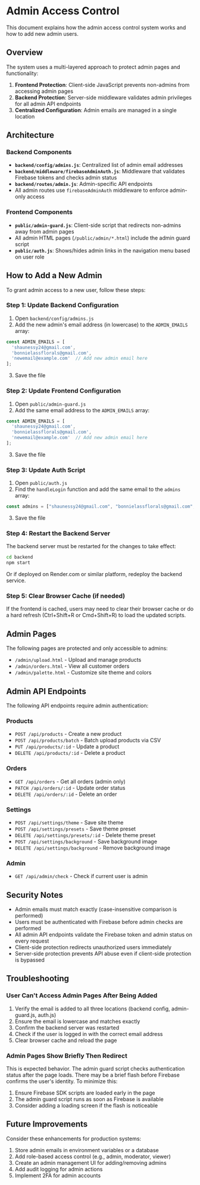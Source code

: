 # Admin Access Control

This document explains how the admin access control system works and how to add new admin users.

## Overview

The system uses a multi-layered approach to protect admin pages and functionality:

1. **Frontend Protection**: Client-side JavaScript prevents non-admins from accessing admin pages
2. **Backend Protection**: Server-side middleware validates admin privileges for all admin API endpoints
3. **Centralized Configuration**: Admin emails are managed in a single location

## Architecture

### Backend Components

- **`backend/config/admins.js`**: Centralized list of admin email addresses
- **`backend/middleware/firebaseAdminAuth.js`**: Middleware that validates Firebase tokens and checks admin status
- **`backend/routes/admin.js`**: Admin-specific API endpoints
- All admin routes use `firebaseAdminAuth` middleware to enforce admin-only access

### Frontend Components

- **`public/admin-guard.js`**: Client-side script that redirects non-admins away from admin pages
- All admin HTML pages (`/public/admin/*.html`) include the admin guard script
- **`public/auth.js`**: Shows/hides admin links in the navigation menu based on user role

## How to Add a New Admin

To grant admin access to a new user, follow these steps:

### Step 1: Update Backend Configuration

1. Open `backend/config/admins.js`
2. Add the new admin's email address (in lowercase) to the `ADMIN_EMAILS` array:

```javascript
const ADMIN_EMAILS = [
  'shaunessy24@gmail.com',
  'bonnielassflorals@gmail.com',
  'newemail@example.com'  // Add new admin email here
];
```

3. Save the file

### Step 2: Update Frontend Configuration

1. Open `public/admin-guard.js`
2. Add the same email address to the `ADMIN_EMAILS` array:

```javascript
const ADMIN_EMAILS = [
  'shaunessy24@gmail.com',
  'bonnielassflorals@gmail.com',
  'newemail@example.com'  // Add new admin email here
];
```

3. Save the file

### Step 3: Update Auth Script

1. Open `public/auth.js`
2. Find the `handleLogin` function and add the same email to the `admins` array:

```javascript
const admins = ["shaunessy24@gmail.com", "bonnielassflorals@gmail.com", "newemail@example.com"];
```

3. Save the file

### Step 4: Restart the Backend Server

The backend server must be restarted for the changes to take effect:

```bash
cd backend
npm start
```

Or if deployed on Render.com or similar platform, redeploy the backend service.

### Step 5: Clear Browser Cache (if needed)

If the frontend is cached, users may need to clear their browser cache or do a hard refresh (Ctrl+Shift+R or Cmd+Shift+R) to load the updated scripts.

## Admin Pages

The following pages are protected and only accessible to admins:

- `/admin/upload.html` - Upload and manage products
- `/admin/orders.html` - View all customer orders
- `/admin/palette.html` - Customize site theme and colors

## Admin API Endpoints

The following API endpoints require admin authentication:

### Products
- `POST /api/products` - Create a new product
- `POST /api/products/batch` - Batch upload products via CSV
- `PUT /api/products/:id` - Update a product
- `DELETE /api/products/:id` - Delete a product

### Orders
- `GET /api/orders` - Get all orders (admin only)
- `PATCH /api/orders/:id` - Update order status
- `DELETE /api/orders/:id` - Delete an order

### Settings
- `POST /api/settings/theme` - Save site theme
- `POST /api/settings/presets` - Save theme preset
- `DELETE /api/settings/presets/:id` - Delete theme preset
- `POST /api/settings/background` - Save background image
- `DELETE /api/settings/background` - Remove background image

### Admin
- `GET /api/admin/check` - Check if current user is admin

## Security Notes

- Admin emails must match exactly (case-insensitive comparison is performed)
- Users must be authenticated with Firebase before admin checks are performed
- All admin API endpoints validate the Firebase token and admin status on every request
- Client-side protection redirects unauthorized users immediately
- Server-side protection prevents API abuse even if client-side protection is bypassed

## Troubleshooting

### User Can't Access Admin Pages After Being Added

1. Verify the email is added to all three locations (backend config, admin-guard.js, auth.js)
2. Ensure the email is lowercase and matches exactly
3. Confirm the backend server was restarted
4. Check if the user is logged in with the correct email address
5. Clear browser cache and reload the page

### Admin Pages Show Briefly Then Redirect

This is expected behavior. The admin guard script checks authentication status after the page loads. There may be a brief flash before Firebase confirms the user's identity. To minimize this:

1. Ensure Firebase SDK scripts are loaded early in the page
2. The admin guard script runs as soon as Firebase is available
3. Consider adding a loading screen if the flash is noticeable

## Future Improvements

Consider these enhancements for production systems:

1. Store admin emails in environment variables or a database
2. Add role-based access control (e.g., admin, moderator, viewer)
3. Create an admin management UI for adding/removing admins
4. Add audit logging for admin actions
5. Implement 2FA for admin accounts
